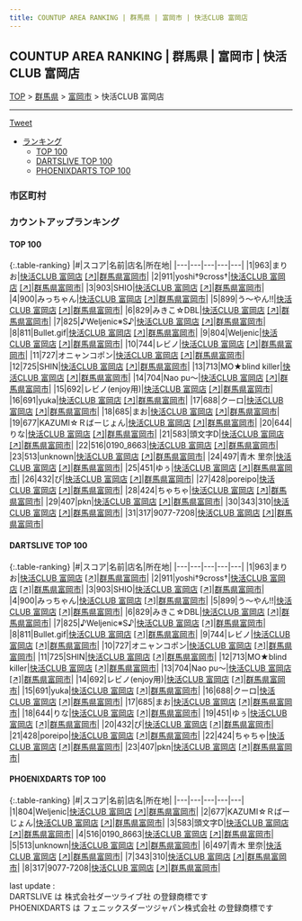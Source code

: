 ```yaml
---
title: COUNTUP AREA RANKING | 群馬県 | 富岡市 | 快活CLUB 富岡店
---
```

## COUNTUP AREA RANKING | 群馬県 | 富岡市 | 快活CLUB 富岡店

[TOP](/darts/rank/) > [群馬県](/darts/rank/群馬県/) > [富岡市](/darts/rank/群馬県/富岡市/) > 快活CLUB 富岡店

___

<a href="https://twitter.com/share?ref_src=twsrc%5Etfw" data-text="COUNTUP AREA RANKING | 群馬県富岡市快活CLUB 富岡店" class="twitter-share-button" data-hashtags="DARTSLIVE,PHOENIXDARTS,darts,ダーツ" data-show-count="false">Tweet</a>

* [ランキング](#カウントアップランキング)
    * [TOP 100](#top-100)
    * [DARTSLIVE TOP 100](#dartslive-top-100)
    * [PHOENIXDARTS TOP 100](#phoenixdarts-top-100)

### 市区町村

<ul>

</ul>

### カウントアップランキング

#### TOP 100



{:.table-ranking}
|#|スコア|名前|店名|所在地|
|---|---|---|---|---|
|1|963|<span class="rank-name-dl">まりお</span>|<a href="/darts/rank/shops/9c7f5ce35825a10125d56fb0e5c39bac.html">快活CLUB 富岡店</a> <a href="https://search.dartslive.com/jp/shop/9c7f5ce35825a10125d56fb0e5c39bac">[↗]</a>|<a href="/darts/rank/群馬県/富岡市">群馬県富岡市</a>|
|2|911|<span class="rank-name-dl">yoshi†9cross†</span>|<a href="/darts/rank/shops/9c7f5ce35825a10125d56fb0e5c39bac.html">快活CLUB 富岡店</a> <a href="https://search.dartslive.com/jp/shop/9c7f5ce35825a10125d56fb0e5c39bac">[↗]</a>|<a href="/darts/rank/群馬県/富岡市">群馬県富岡市</a>|
|3|903|<span class="rank-name-dl">SHIO</span>|<a href="/darts/rank/shops/9c7f5ce35825a10125d56fb0e5c39bac.html">快活CLUB 富岡店</a> <a href="https://search.dartslive.com/jp/shop/9c7f5ce35825a10125d56fb0e5c39bac">[↗]</a>|<a href="/darts/rank/群馬県/富岡市">群馬県富岡市</a>|
|4|900|<span class="rank-name-dl">みっちゃん</span>|<a href="/darts/rank/shops/9c7f5ce35825a10125d56fb0e5c39bac.html">快活CLUB 富岡店</a> <a href="https://search.dartslive.com/jp/shop/9c7f5ce35825a10125d56fb0e5c39bac">[↗]</a>|<a href="/darts/rank/群馬県/富岡市">群馬県富岡市</a>|
|5|899|<span class="rank-name-dl">う～やん!!</span>|<a href="/darts/rank/shops/9c7f5ce35825a10125d56fb0e5c39bac.html">快活CLUB 富岡店</a> <a href="https://search.dartslive.com/jp/shop/9c7f5ce35825a10125d56fb0e5c39bac">[↗]</a>|<a href="/darts/rank/群馬県/富岡市">群馬県富岡市</a>|
|6|829|<span class="rank-name-dl">みきこ☆DBL</span>|<a href="/darts/rank/shops/9c7f5ce35825a10125d56fb0e5c39bac.html">快活CLUB 富岡店</a> <a href="https://search.dartslive.com/jp/shop/9c7f5ce35825a10125d56fb0e5c39bac">[↗]</a>|<a href="/darts/rank/群馬県/富岡市">群馬県富岡市</a>|
|7|825|<span class="rank-name-dl">♪Weljenic※S♪</span>|<a href="/darts/rank/shops/9c7f5ce35825a10125d56fb0e5c39bac.html">快活CLUB 富岡店</a> <a href="https://search.dartslive.com/jp/shop/9c7f5ce35825a10125d56fb0e5c39bac">[↗]</a>|<a href="/darts/rank/群馬県/富岡市">群馬県富岡市</a>|
|8|811|<span class="rank-name-dl">Bullet.gif</span>|<a href="/darts/rank/shops/9c7f5ce35825a10125d56fb0e5c39bac.html">快活CLUB 富岡店</a> <a href="https://search.dartslive.com/jp/shop/9c7f5ce35825a10125d56fb0e5c39bac">[↗]</a>|<a href="/darts/rank/群馬県/富岡市">群馬県富岡市</a>|
|9|804|<span class="rank-name-pd">Weljenic</span>|<a href="/darts/rank/shops/79757.html">快活CLUB 富岡店</a> <a href="https://vs.phoenixdarts.com/jp/shop/shopDetailInfo/s_79757?s_seq=79757">[↗]</a>|<a href="/darts/rank/群馬県/富岡市">群馬県富岡市</a>|
|10|744|<span class="rank-name-dl">レビノ</span>|<a href="/darts/rank/shops/9c7f5ce35825a10125d56fb0e5c39bac.html">快活CLUB 富岡店</a> <a href="https://search.dartslive.com/jp/shop/9c7f5ce35825a10125d56fb0e5c39bac">[↗]</a>|<a href="/darts/rank/群馬県/富岡市">群馬県富岡市</a>|
|11|727|<span class="rank-name-dl">オニャンコポン</span>|<a href="/darts/rank/shops/9c7f5ce35825a10125d56fb0e5c39bac.html">快活CLUB 富岡店</a> <a href="https://search.dartslive.com/jp/shop/9c7f5ce35825a10125d56fb0e5c39bac">[↗]</a>|<a href="/darts/rank/群馬県/富岡市">群馬県富岡市</a>|
|12|725|<span class="rank-name-dl">SHIN</span>|<a href="/darts/rank/shops/9c7f5ce35825a10125d56fb0e5c39bac.html">快活CLUB 富岡店</a> <a href="https://search.dartslive.com/jp/shop/9c7f5ce35825a10125d56fb0e5c39bac">[↗]</a>|<a href="/darts/rank/群馬県/富岡市">群馬県富岡市</a>|
|13|713|<span class="rank-name-dl">MO★blind killer</span>|<a href="/darts/rank/shops/9c7f5ce35825a10125d56fb0e5c39bac.html">快活CLUB 富岡店</a> <a href="https://search.dartslive.com/jp/shop/9c7f5ce35825a10125d56fb0e5c39bac">[↗]</a>|<a href="/darts/rank/群馬県/富岡市">群馬県富岡市</a>|
|14|704|<span class="rank-name-dl">Nao pu〜</span>|<a href="/darts/rank/shops/9c7f5ce35825a10125d56fb0e5c39bac.html">快活CLUB 富岡店</a> <a href="https://search.dartslive.com/jp/shop/9c7f5ce35825a10125d56fb0e5c39bac">[↗]</a>|<a href="/darts/rank/群馬県/富岡市">群馬県富岡市</a>|
|15|692|<span class="rank-name-dl">レビノ(enjoy用)</span>|<a href="/darts/rank/shops/9c7f5ce35825a10125d56fb0e5c39bac.html">快活CLUB 富岡店</a> <a href="https://search.dartslive.com/jp/shop/9c7f5ce35825a10125d56fb0e5c39bac">[↗]</a>|<a href="/darts/rank/群馬県/富岡市">群馬県富岡市</a>|
|16|691|<span class="rank-name-dl">yuka</span>|<a href="/darts/rank/shops/9c7f5ce35825a10125d56fb0e5c39bac.html">快活CLUB 富岡店</a> <a href="https://search.dartslive.com/jp/shop/9c7f5ce35825a10125d56fb0e5c39bac">[↗]</a>|<a href="/darts/rank/群馬県/富岡市">群馬県富岡市</a>|
|17|688|<span class="rank-name-dl">クーロ</span>|<a href="/darts/rank/shops/9c7f5ce35825a10125d56fb0e5c39bac.html">快活CLUB 富岡店</a> <a href="https://search.dartslive.com/jp/shop/9c7f5ce35825a10125d56fb0e5c39bac">[↗]</a>|<a href="/darts/rank/群馬県/富岡市">群馬県富岡市</a>|
|18|685|<span class="rank-name-dl">まお</span>|<a href="/darts/rank/shops/9c7f5ce35825a10125d56fb0e5c39bac.html">快活CLUB 富岡店</a> <a href="https://search.dartslive.com/jp/shop/9c7f5ce35825a10125d56fb0e5c39bac">[↗]</a>|<a href="/darts/rank/群馬県/富岡市">群馬県富岡市</a>|
|19|677|<span class="rank-name-pd">KAZUMI☆Ｒばーじょん</span>|<a href="/darts/rank/shops/79757.html">快活CLUB 富岡店</a> <a href="https://vs.phoenixdarts.com/jp/shop/shopDetailInfo/s_79757?s_seq=79757">[↗]</a>|<a href="/darts/rank/群馬県/富岡市">群馬県富岡市</a>|
|20|644|<span class="rank-name-dl">りな</span>|<a href="/darts/rank/shops/9c7f5ce35825a10125d56fb0e5c39bac.html">快活CLUB 富岡店</a> <a href="https://search.dartslive.com/jp/shop/9c7f5ce35825a10125d56fb0e5c39bac">[↗]</a>|<a href="/darts/rank/群馬県/富岡市">群馬県富岡市</a>|
|21|583|<span class="rank-name-pd">頭文字D</span>|<a href="/darts/rank/shops/79757.html">快活CLUB 富岡店</a> <a href="https://vs.phoenixdarts.com/jp/shop/shopDetailInfo/s_79757?s_seq=79757">[↗]</a>|<a href="/darts/rank/群馬県/富岡市">群馬県富岡市</a>|
|22|516|<span class="rank-name-pd">0190_8663</span>|<a href="/darts/rank/shops/79757.html">快活CLUB 富岡店</a> <a href="https://vs.phoenixdarts.com/jp/shop/shopDetailInfo/s_79757?s_seq=79757">[↗]</a>|<a href="/darts/rank/群馬県/富岡市">群馬県富岡市</a>|
|23|513|<span class="rank-name-pd">unknown</span>|<a href="/darts/rank/shops/79757.html">快活CLUB 富岡店</a> <a href="https://vs.phoenixdarts.com/jp/shop/shopDetailInfo/s_79757?s_seq=79757">[↗]</a>|<a href="/darts/rank/群馬県/富岡市">群馬県富岡市</a>|
|24|497|<span class="rank-name-pd">青木 里奈</span>|<a href="/darts/rank/shops/79757.html">快活CLUB 富岡店</a> <a href="https://vs.phoenixdarts.com/jp/shop/shopDetailInfo/s_79757?s_seq=79757">[↗]</a>|<a href="/darts/rank/群馬県/富岡市">群馬県富岡市</a>|
|25|451|<span class="rank-name-dl">ゆぅ</span>|<a href="/darts/rank/shops/9c7f5ce35825a10125d56fb0e5c39bac.html">快活CLUB 富岡店</a> <a href="https://search.dartslive.com/jp/shop/9c7f5ce35825a10125d56fb0e5c39bac">[↗]</a>|<a href="/darts/rank/群馬県/富岡市">群馬県富岡市</a>|
|26|432|<span class="rank-name-dl">ぴ</span>|<a href="/darts/rank/shops/9c7f5ce35825a10125d56fb0e5c39bac.html">快活CLUB 富岡店</a> <a href="https://search.dartslive.com/jp/shop/9c7f5ce35825a10125d56fb0e5c39bac">[↗]</a>|<a href="/darts/rank/群馬県/富岡市">群馬県富岡市</a>|
|27|428|<span class="rank-name-dl">poreipo</span>|<a href="/darts/rank/shops/9c7f5ce35825a10125d56fb0e5c39bac.html">快活CLUB 富岡店</a> <a href="https://search.dartslive.com/jp/shop/9c7f5ce35825a10125d56fb0e5c39bac">[↗]</a>|<a href="/darts/rank/群馬県/富岡市">群馬県富岡市</a>|
|28|424|<span class="rank-name-dl">ちゃちゃ</span>|<a href="/darts/rank/shops/9c7f5ce35825a10125d56fb0e5c39bac.html">快活CLUB 富岡店</a> <a href="https://search.dartslive.com/jp/shop/9c7f5ce35825a10125d56fb0e5c39bac">[↗]</a>|<a href="/darts/rank/群馬県/富岡市">群馬県富岡市</a>|
|29|407|<span class="rank-name-dl">pkn</span>|<a href="/darts/rank/shops/9c7f5ce35825a10125d56fb0e5c39bac.html">快活CLUB 富岡店</a> <a href="https://search.dartslive.com/jp/shop/9c7f5ce35825a10125d56fb0e5c39bac">[↗]</a>|<a href="/darts/rank/群馬県/富岡市">群馬県富岡市</a>|
|30|343|<span class="rank-name-pd">310</span>|<a href="/darts/rank/shops/79757.html">快活CLUB 富岡店</a> <a href="https://vs.phoenixdarts.com/jp/shop/shopDetailInfo/s_79757?s_seq=79757">[↗]</a>|<a href="/darts/rank/群馬県/富岡市">群馬県富岡市</a>|
|31|317|<span class="rank-name-pd">9077-7208</span>|<a href="/darts/rank/shops/79757.html">快活CLUB 富岡店</a> <a href="https://vs.phoenixdarts.com/jp/shop/shopDetailInfo/s_79757?s_seq=79757">[↗]</a>|<a href="/darts/rank/群馬県/富岡市">群馬県富岡市</a>|


#### DARTSLIVE TOP 100



{:.table-ranking}
|#|スコア|名前|店名|所在地|
|---|---|---|---|---|
|1|963|<span class="rank-name-dl">まりお</span>|<a href="/darts/rank/shops/9c7f5ce35825a10125d56fb0e5c39bac.html">快活CLUB 富岡店</a> <a href="https://search.dartslive.com/jp/shop/9c7f5ce35825a10125d56fb0e5c39bac">[↗]</a>|<a href="/darts/rank/群馬県/富岡市">群馬県富岡市</a>|
|2|911|<span class="rank-name-dl">yoshi†9cross†</span>|<a href="/darts/rank/shops/9c7f5ce35825a10125d56fb0e5c39bac.html">快活CLUB 富岡店</a> <a href="https://search.dartslive.com/jp/shop/9c7f5ce35825a10125d56fb0e5c39bac">[↗]</a>|<a href="/darts/rank/群馬県/富岡市">群馬県富岡市</a>|
|3|903|<span class="rank-name-dl">SHIO</span>|<a href="/darts/rank/shops/9c7f5ce35825a10125d56fb0e5c39bac.html">快活CLUB 富岡店</a> <a href="https://search.dartslive.com/jp/shop/9c7f5ce35825a10125d56fb0e5c39bac">[↗]</a>|<a href="/darts/rank/群馬県/富岡市">群馬県富岡市</a>|
|4|900|<span class="rank-name-dl">みっちゃん</span>|<a href="/darts/rank/shops/9c7f5ce35825a10125d56fb0e5c39bac.html">快活CLUB 富岡店</a> <a href="https://search.dartslive.com/jp/shop/9c7f5ce35825a10125d56fb0e5c39bac">[↗]</a>|<a href="/darts/rank/群馬県/富岡市">群馬県富岡市</a>|
|5|899|<span class="rank-name-dl">う～やん!!</span>|<a href="/darts/rank/shops/9c7f5ce35825a10125d56fb0e5c39bac.html">快活CLUB 富岡店</a> <a href="https://search.dartslive.com/jp/shop/9c7f5ce35825a10125d56fb0e5c39bac">[↗]</a>|<a href="/darts/rank/群馬県/富岡市">群馬県富岡市</a>|
|6|829|<span class="rank-name-dl">みきこ☆DBL</span>|<a href="/darts/rank/shops/9c7f5ce35825a10125d56fb0e5c39bac.html">快活CLUB 富岡店</a> <a href="https://search.dartslive.com/jp/shop/9c7f5ce35825a10125d56fb0e5c39bac">[↗]</a>|<a href="/darts/rank/群馬県/富岡市">群馬県富岡市</a>|
|7|825|<span class="rank-name-dl">♪Weljenic※S♪</span>|<a href="/darts/rank/shops/9c7f5ce35825a10125d56fb0e5c39bac.html">快活CLUB 富岡店</a> <a href="https://search.dartslive.com/jp/shop/9c7f5ce35825a10125d56fb0e5c39bac">[↗]</a>|<a href="/darts/rank/群馬県/富岡市">群馬県富岡市</a>|
|8|811|<span class="rank-name-dl">Bullet.gif</span>|<a href="/darts/rank/shops/9c7f5ce35825a10125d56fb0e5c39bac.html">快活CLUB 富岡店</a> <a href="https://search.dartslive.com/jp/shop/9c7f5ce35825a10125d56fb0e5c39bac">[↗]</a>|<a href="/darts/rank/群馬県/富岡市">群馬県富岡市</a>|
|9|744|<span class="rank-name-dl">レビノ</span>|<a href="/darts/rank/shops/9c7f5ce35825a10125d56fb0e5c39bac.html">快活CLUB 富岡店</a> <a href="https://search.dartslive.com/jp/shop/9c7f5ce35825a10125d56fb0e5c39bac">[↗]</a>|<a href="/darts/rank/群馬県/富岡市">群馬県富岡市</a>|
|10|727|<span class="rank-name-dl">オニャンコポン</span>|<a href="/darts/rank/shops/9c7f5ce35825a10125d56fb0e5c39bac.html">快活CLUB 富岡店</a> <a href="https://search.dartslive.com/jp/shop/9c7f5ce35825a10125d56fb0e5c39bac">[↗]</a>|<a href="/darts/rank/群馬県/富岡市">群馬県富岡市</a>|
|11|725|<span class="rank-name-dl">SHIN</span>|<a href="/darts/rank/shops/9c7f5ce35825a10125d56fb0e5c39bac.html">快活CLUB 富岡店</a> <a href="https://search.dartslive.com/jp/shop/9c7f5ce35825a10125d56fb0e5c39bac">[↗]</a>|<a href="/darts/rank/群馬県/富岡市">群馬県富岡市</a>|
|12|713|<span class="rank-name-dl">MO★blind killer</span>|<a href="/darts/rank/shops/9c7f5ce35825a10125d56fb0e5c39bac.html">快活CLUB 富岡店</a> <a href="https://search.dartslive.com/jp/shop/9c7f5ce35825a10125d56fb0e5c39bac">[↗]</a>|<a href="/darts/rank/群馬県/富岡市">群馬県富岡市</a>|
|13|704|<span class="rank-name-dl">Nao pu〜</span>|<a href="/darts/rank/shops/9c7f5ce35825a10125d56fb0e5c39bac.html">快活CLUB 富岡店</a> <a href="https://search.dartslive.com/jp/shop/9c7f5ce35825a10125d56fb0e5c39bac">[↗]</a>|<a href="/darts/rank/群馬県/富岡市">群馬県富岡市</a>|
|14|692|<span class="rank-name-dl">レビノ(enjoy用)</span>|<a href="/darts/rank/shops/9c7f5ce35825a10125d56fb0e5c39bac.html">快活CLUB 富岡店</a> <a href="https://search.dartslive.com/jp/shop/9c7f5ce35825a10125d56fb0e5c39bac">[↗]</a>|<a href="/darts/rank/群馬県/富岡市">群馬県富岡市</a>|
|15|691|<span class="rank-name-dl">yuka</span>|<a href="/darts/rank/shops/9c7f5ce35825a10125d56fb0e5c39bac.html">快活CLUB 富岡店</a> <a href="https://search.dartslive.com/jp/shop/9c7f5ce35825a10125d56fb0e5c39bac">[↗]</a>|<a href="/darts/rank/群馬県/富岡市">群馬県富岡市</a>|
|16|688|<span class="rank-name-dl">クーロ</span>|<a href="/darts/rank/shops/9c7f5ce35825a10125d56fb0e5c39bac.html">快活CLUB 富岡店</a> <a href="https://search.dartslive.com/jp/shop/9c7f5ce35825a10125d56fb0e5c39bac">[↗]</a>|<a href="/darts/rank/群馬県/富岡市">群馬県富岡市</a>|
|17|685|<span class="rank-name-dl">まお</span>|<a href="/darts/rank/shops/9c7f5ce35825a10125d56fb0e5c39bac.html">快活CLUB 富岡店</a> <a href="https://search.dartslive.com/jp/shop/9c7f5ce35825a10125d56fb0e5c39bac">[↗]</a>|<a href="/darts/rank/群馬県/富岡市">群馬県富岡市</a>|
|18|644|<span class="rank-name-dl">りな</span>|<a href="/darts/rank/shops/9c7f5ce35825a10125d56fb0e5c39bac.html">快活CLUB 富岡店</a> <a href="https://search.dartslive.com/jp/shop/9c7f5ce35825a10125d56fb0e5c39bac">[↗]</a>|<a href="/darts/rank/群馬県/富岡市">群馬県富岡市</a>|
|19|451|<span class="rank-name-dl">ゆぅ</span>|<a href="/darts/rank/shops/9c7f5ce35825a10125d56fb0e5c39bac.html">快活CLUB 富岡店</a> <a href="https://search.dartslive.com/jp/shop/9c7f5ce35825a10125d56fb0e5c39bac">[↗]</a>|<a href="/darts/rank/群馬県/富岡市">群馬県富岡市</a>|
|20|432|<span class="rank-name-dl">ぴ</span>|<a href="/darts/rank/shops/9c7f5ce35825a10125d56fb0e5c39bac.html">快活CLUB 富岡店</a> <a href="https://search.dartslive.com/jp/shop/9c7f5ce35825a10125d56fb0e5c39bac">[↗]</a>|<a href="/darts/rank/群馬県/富岡市">群馬県富岡市</a>|
|21|428|<span class="rank-name-dl">poreipo</span>|<a href="/darts/rank/shops/9c7f5ce35825a10125d56fb0e5c39bac.html">快活CLUB 富岡店</a> <a href="https://search.dartslive.com/jp/shop/9c7f5ce35825a10125d56fb0e5c39bac">[↗]</a>|<a href="/darts/rank/群馬県/富岡市">群馬県富岡市</a>|
|22|424|<span class="rank-name-dl">ちゃちゃ</span>|<a href="/darts/rank/shops/9c7f5ce35825a10125d56fb0e5c39bac.html">快活CLUB 富岡店</a> <a href="https://search.dartslive.com/jp/shop/9c7f5ce35825a10125d56fb0e5c39bac">[↗]</a>|<a href="/darts/rank/群馬県/富岡市">群馬県富岡市</a>|
|23|407|<span class="rank-name-dl">pkn</span>|<a href="/darts/rank/shops/9c7f5ce35825a10125d56fb0e5c39bac.html">快活CLUB 富岡店</a> <a href="https://search.dartslive.com/jp/shop/9c7f5ce35825a10125d56fb0e5c39bac">[↗]</a>|<a href="/darts/rank/群馬県/富岡市">群馬県富岡市</a>|


#### PHOENIXDARTS TOP 100



{:.table-ranking}
|#|スコア|名前|店名|所在地|
|---|---|---|---|---|
|1|804|<span class="rank-name-pd">Weljenic</span>|<a href="/darts/rank/shops/79757.html">快活CLUB 富岡店</a> <a href="https://vs.phoenixdarts.com/jp/shop/shopDetailInfo/s_79757?s_seq=79757">[↗]</a>|<a href="/darts/rank/群馬県/富岡市">群馬県富岡市</a>|
|2|677|<span class="rank-name-pd">KAZUMI☆Ｒばーじょん</span>|<a href="/darts/rank/shops/79757.html">快活CLUB 富岡店</a> <a href="https://vs.phoenixdarts.com/jp/shop/shopDetailInfo/s_79757?s_seq=79757">[↗]</a>|<a href="/darts/rank/群馬県/富岡市">群馬県富岡市</a>|
|3|583|<span class="rank-name-pd">頭文字D</span>|<a href="/darts/rank/shops/79757.html">快活CLUB 富岡店</a> <a href="https://vs.phoenixdarts.com/jp/shop/shopDetailInfo/s_79757?s_seq=79757">[↗]</a>|<a href="/darts/rank/群馬県/富岡市">群馬県富岡市</a>|
|4|516|<span class="rank-name-pd">0190_8663</span>|<a href="/darts/rank/shops/79757.html">快活CLUB 富岡店</a> <a href="https://vs.phoenixdarts.com/jp/shop/shopDetailInfo/s_79757?s_seq=79757">[↗]</a>|<a href="/darts/rank/群馬県/富岡市">群馬県富岡市</a>|
|5|513|<span class="rank-name-pd">unknown</span>|<a href="/darts/rank/shops/79757.html">快活CLUB 富岡店</a> <a href="https://vs.phoenixdarts.com/jp/shop/shopDetailInfo/s_79757?s_seq=79757">[↗]</a>|<a href="/darts/rank/群馬県/富岡市">群馬県富岡市</a>|
|6|497|<span class="rank-name-pd">青木 里奈</span>|<a href="/darts/rank/shops/79757.html">快活CLUB 富岡店</a> <a href="https://vs.phoenixdarts.com/jp/shop/shopDetailInfo/s_79757?s_seq=79757">[↗]</a>|<a href="/darts/rank/群馬県/富岡市">群馬県富岡市</a>|
|7|343|<span class="rank-name-pd">310</span>|<a href="/darts/rank/shops/79757.html">快活CLUB 富岡店</a> <a href="https://vs.phoenixdarts.com/jp/shop/shopDetailInfo/s_79757?s_seq=79757">[↗]</a>|<a href="/darts/rank/群馬県/富岡市">群馬県富岡市</a>|
|8|317|<span class="rank-name-pd">9077-7208</span>|<a href="/darts/rank/shops/79757.html">快活CLUB 富岡店</a> <a href="https://vs.phoenixdarts.com/jp/shop/shopDetailInfo/s_79757?s_seq=79757">[↗]</a>|<a href="/darts/rank/群馬県/富岡市">群馬県富岡市</a>|


<div class="footer border-top border-gray-light mt-5 pt-3 text-right text-gray">
    last update : <span style="font-weight: italic" id="foot_last_modified"></span><br />
    DARTSLIVE は 株式会社ダーツライブ社 の登録商標です<br />
    PHOENIXDARTS は フェニックスダーツジャパン株式会社 の登録商標です<br />
</div>

<script src="https://cdnjs.cloudflare.com/ajax/libs/jquery.tablesorter/2.31.3/js/jquery.tablesorter.min.js" integrity="sha512-qzgd5cYSZcosqpzpn7zF2ZId8f/8CHmFKZ8j7mU4OUXTNRd5g+ZHBPsgKEwoqxCtdQvExE5LprwwPAgoicguNg==" crossorigin="anonymous" referrerpolicy="no-referrer"></script>
<link rel="stylesheet" href="https://cdnjs.cloudflare.com/ajax/libs/jquery.tablesorter/2.31.3/css/theme.default.min.css" integrity="sha512-wghhOJkjQX0Lh3NSWvNKeZ0ZpNn+SPVXX1Qyc9OCaogADktxrBiBdKGDoqVUOyhStvMBmJQ8ZdMHiR3wuEq8+w==" crossorigin="anonymous" referrerpolicy="no-referrer" />
<script>
$(function() {
    $(".table-ranking").tablesorter({sortList:[[0, 0]]});
    $("#foot_last_modified").text(formatDate(new Date(document.lastModified), 'yyyy-MM-dd HH:mm:ss'));
});
</script>

<script async src="https://platform.twitter.com/widgets.js" charset="utf-8"></script>